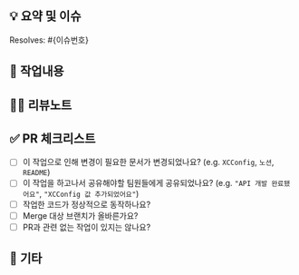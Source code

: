 ## 💡 요약 및 이슈 
<!--
> pr에 해당되는 이슈를 명시해주세요.
> 퍼블리싱의 경우 스크린샷/동영상도 추가해주면 좋아요!
> 
-->

Resolves: #{이슈번호}

## 📃 작업내용

<!--
> 
> PR에서 한 작업을 자세히 작성해주세요!
-->

## 🙋‍♂️ 리뷰노트

<!--
> 구현 시에 고민이었던 점들 혹은 특정 부분에 대한 의도가 있었다면 PR 리뷰의 이해를 돕기 위해 서술해주세요!
>
> 또한 리뷰어에게 특정 부분에 대한 집중 혹은 코멘트 혹은 질문을 요청하는 경우에 작성하면 좋아요!
>
> e.g. 작업을 끝내야할 시간이 얼마 없어 확장성보다는 동작을 위주로 만들었어요! 감안하고 리뷰해주세요!
-->

## ✅ PR 체크리스트

<!--
> 템플릿 체크리스트 말고도 추가적으로 필요한 체크리스트는 추가해주세요!
-->

- [ ] 이 작업으로 인해 변경이 필요한 문서가 변경되었나요? (e.g. `XCConfig`, `노션`, `README`)
- [ ] 이 작업을 하고나서 공유해야할 팀원들에게 공유되었나요? (e.g. `"API 개발 완료됐어요"`, `"XCConfig 값 추가되었어요"`)
- [ ] 작업한 코드가 정상적으로 동작하나요?
- [ ] Merge 대상 브랜치가 올바른가요?
- [ ] PR과 관련 없는 작업이 있지는 않나요?

## 🎸 기타
